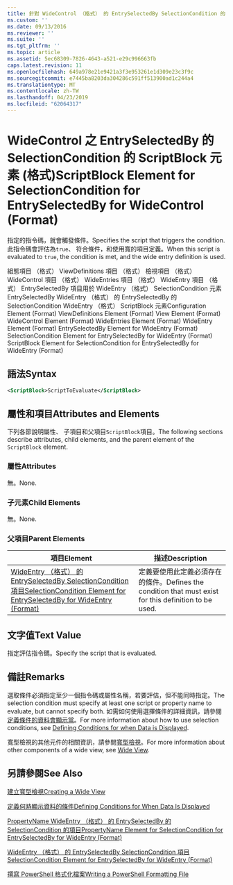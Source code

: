 ```yaml
---
title: 針對 WideControl （格式） 的 EntrySelectedBy SelectionCondition 的指令碼區塊項目 |Microsoft Docs
ms.custom: ''
ms.date: 09/13/2016
ms.reviewer: ''
ms.suite: ''
ms.tgt_pltfrm: ''
ms.topic: article
ms.assetid: 5ec68309-7826-4643-a521-e29c996663fb
caps.latest.revision: 11
ms.openlocfilehash: 649a978e21e9421a3f3e953261e1d309e23c3f9c
ms.sourcegitcommit: e7445ba8203da304286c591ff513900ad1c244a4
ms.translationtype: MT
ms.contentlocale: zh-TW
ms.lasthandoff: 04/23/2019
ms.locfileid: "62064317"
---
```

# <a name="scriptblock-element-for-selectioncondition-for-entryselectedby-for-widecontrol-format"></a><span data-ttu-id="69558-102">WideControl 之 EntrySelectedBy 的 SelectionCondition 的 ScriptBlock 元素 (格式)</span><span class="sxs-lookup"><span data-stu-id="69558-102">ScriptBlock Element for SelectionCondition for EntrySelectedBy for WideControl (Format)</span></span>

<span data-ttu-id="69558-103">指定的指令碼，就會觸發條件。</span><span class="sxs-lookup"><span data-stu-id="69558-103">Specifies the script that triggers the condition.</span></span> <span data-ttu-id="69558-104">此指令碼會評估為`true`、 符合條件，和使用寬的項目定義。</span><span class="sxs-lookup"><span data-stu-id="69558-104">When this script is evaluated to `true`, the condition is met, and the wide entry definition is used.</span></span>

<span data-ttu-id="69558-105">組態項目 （格式） ViewDefinitions 項目 （格式） 檢視項目 （格式） WideControl 項目 （格式） WideEntries 項目 （格式） WideEntry 項目 （格式） EntrySelectedBy 項目用於 WideEntry （格式） SelectionCondition 元素EntrySelectedBy WideEntry （格式） 的 EntrySelectedBy 的 SelectionCondition WideEntry （格式） ScriptBlock 元素</span><span class="sxs-lookup"><span data-stu-id="69558-105">Configuration Element (Format) ViewDefinitions Element (Format) View Element (Format) WideControl Element (Format) WideEntries Element (Format) WideEntry Element (Format) EntrySelectedBy Element for WideEntry (Format) SelectionCondition Element for EntrySelectedBy for WideEntry (Format) ScriptBlock Element for SelectionCondition for EntrySelectedBy for WideEntry (Format)</span></span>

## <a name="syntax"></a><span data-ttu-id="69558-106">語法</span><span class="sxs-lookup"><span data-stu-id="69558-106">Syntax</span></span>

```xml
<ScriptBlock>ScriptToEvaluate</ScriptBlock>
```

## <a name="attributes-and-elements"></a><span data-ttu-id="69558-107">屬性和項目</span><span class="sxs-lookup"><span data-stu-id="69558-107">Attributes and Elements</span></span>

<span data-ttu-id="69558-108">下列各節說明屬性、 子項目和父項目`ScriptBlock`項目。</span><span class="sxs-lookup"><span data-stu-id="69558-108">The following sections describe attributes, child elements, and the parent element of the `ScriptBlock` element.</span></span>

### <a name="attributes"></a><span data-ttu-id="69558-109">屬性</span><span class="sxs-lookup"><span data-stu-id="69558-109">Attributes</span></span>

<span data-ttu-id="69558-110">無。</span><span class="sxs-lookup"><span data-stu-id="69558-110">None.</span></span>

### <a name="child-elements"></a><span data-ttu-id="69558-111">子元素</span><span class="sxs-lookup"><span data-stu-id="69558-111">Child Elements</span></span>

<span data-ttu-id="69558-112">無。</span><span class="sxs-lookup"><span data-stu-id="69558-112">None.</span></span>

### <a name="parent-elements"></a><span data-ttu-id="69558-113">父項目</span><span class="sxs-lookup"><span data-stu-id="69558-113">Parent Elements</span></span>

|<span data-ttu-id="69558-114">項目</span><span class="sxs-lookup"><span data-stu-id="69558-114">Element</span></span>|<span data-ttu-id="69558-115">描述</span><span class="sxs-lookup"><span data-stu-id="69558-115">Description</span></span>|
|-------------|-----------------|
|[<span data-ttu-id="69558-116">WideEntry （格式） 的 EntrySelectedBy SelectionCondition 項目</span><span class="sxs-lookup"><span data-stu-id="69558-116">SelectionCondition Element for EntrySelectedBy for WideEntry (Format)</span></span>](./selectioncondition-element-for-entryselectedby-for-widecontrol-format.md)|<span data-ttu-id="69558-117">定義要使用此定義必須存在的條件。</span><span class="sxs-lookup"><span data-stu-id="69558-117">Defines the condition that must exist for this definition to be used.</span></span>|

## <a name="text-value"></a><span data-ttu-id="69558-118">文字值</span><span class="sxs-lookup"><span data-stu-id="69558-118">Text Value</span></span>

<span data-ttu-id="69558-119">指定評估指令碼。</span><span class="sxs-lookup"><span data-stu-id="69558-119">Specify the script that is evaluated.</span></span>

## <a name="remarks"></a><span data-ttu-id="69558-120">備註</span><span class="sxs-lookup"><span data-stu-id="69558-120">Remarks</span></span>

<span data-ttu-id="69558-121">選取條件必須指定至少一個指令碼或屬性名稱，若要評估，但不能同時指定。</span><span class="sxs-lookup"><span data-stu-id="69558-121">The selection condition must specify at least one script or property name to evaluate, but cannot specify both.</span></span> <span data-ttu-id="69558-122">如需如何使用選擇條件的詳細資訊，請參閱[定義條件的資料會顯示當](./defining-conditions-for-displaying-data.md)。</span><span class="sxs-lookup"><span data-stu-id="69558-122">For more information about how to use selection conditions, see [Defining Conditions for when Data is Displayed](./defining-conditions-for-displaying-data.md).</span></span>

<span data-ttu-id="69558-123">寬型檢視的其他元件的相關資訊，請參閱[寬型檢視](./creating-a-wide-view.md)。</span><span class="sxs-lookup"><span data-stu-id="69558-123">For more information about other components of a wide view, see [Wide View](./creating-a-wide-view.md).</span></span>

## <a name="see-also"></a><span data-ttu-id="69558-124">另請參閱</span><span class="sxs-lookup"><span data-stu-id="69558-124">See Also</span></span>

[<span data-ttu-id="69558-125">建立寬型檢視</span><span class="sxs-lookup"><span data-stu-id="69558-125">Creating a Wide View</span></span>](./creating-a-wide-view.md)

[<span data-ttu-id="69558-126">定義何時顯示資料的條件</span><span class="sxs-lookup"><span data-stu-id="69558-126">Defining Conditions for When Data Is Displayed</span></span>](./defining-conditions-for-displaying-data.md)

[<span data-ttu-id="69558-127">PropertyName WideEntry （格式） 的 EntrySelectedBy 的 SelectionCondition 的項目</span><span class="sxs-lookup"><span data-stu-id="69558-127">PropertyName Element for SelectionCondition for EntrySelectedBy for WideEntry (Format)</span></span>](./propertyname-element-for-selectioncondition-for-entryselectedby-for-wideentry-format.md)

[<span data-ttu-id="69558-128">WideEntry （格式） 的 EntrySelectedBy SelectionCondition 項目</span><span class="sxs-lookup"><span data-stu-id="69558-128">SelectionCondition Element for EntrySelectedBy for WideEntry (Format)</span></span>](./selectioncondition-element-for-entryselectedby-for-widecontrol-format.md)

[<span data-ttu-id="69558-129">撰寫 PowerShell 格式化檔案</span><span class="sxs-lookup"><span data-stu-id="69558-129">Writing a PowerShell Formatting File</span></span>](./writing-a-powershell-formatting-file.md)
